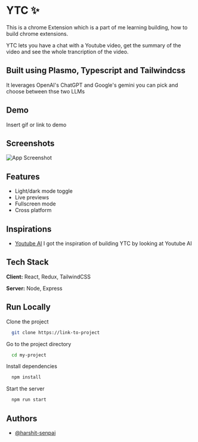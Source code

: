 
# YTC ✨

This is a chrome Extension which is a part of me learning building, how to build chrome extensions.

YTC lets you have a chat with a Youtube video, get the summary of the video and see the whole trancription of the video.

## Built using Plasmo, Typescript and Tailwindcss

It leverages OpenAI's ChatGPT and Google's gemini you can pick and choose between thse two LLMs


## Demo

Insert gif or link to demo


## Screenshots

![App Screenshot](https://via.placeholder.com/468x300?text=App+Screenshot+Here)


## Features

- Light/dark mode toggle
- Live previews
- Fullscreen mode
- Cross platform


## Inspirations

 - [Youtube AI](https://chat-with-youtube.vercel.app/)
 I got the inspiration of building YTC by looking at Youtube AI


## Tech Stack

**Client:** React, Redux, TailwindCSS

**Server:** Node, Express


## Run Locally

Clone the project

```bash
  git clone https://link-to-project
```

Go to the project directory

```bash
  cd my-project
```

Install dependencies

```bash
  npm install
```

Start the server

```bash
  npm run start
```


## Authors

- [@harshit-senpai](https://www.github.com/harshit-senpai)

